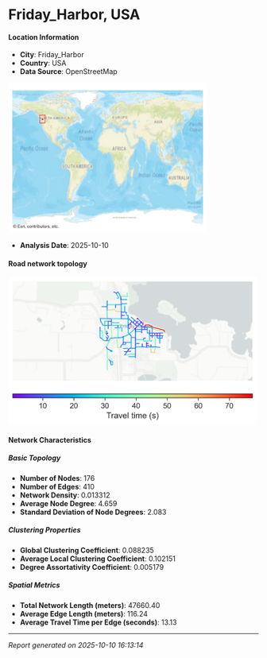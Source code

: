 # Friday_Harbor, USA

#### Location Information

- **City**: Friday_Harbor
- **Country**: USA
- **Data Source**: OpenStreetMap
<img src="Friday_Harbor_location.png" alt="Friday_Harbor Location Map" width="400" />

- **Analysis Date**: 2025-10-10

#### Road network topology

<img src="Friday_Harbor_network_map.png" alt="Friday_Harbor Road Network Map" width="500"/>

#### Network Characteristics

##### Basic Topology

- **Number of Nodes**: 176
- **Number of Edges**: 410
- **Network Density**: 0.013312
- **Average Node Degree**: 4.659
- **Standard Deviation of Node Degrees**: 2.083

##### Clustering Properties

- **Global Clustering Coefficient**: 0.088235
- **Average Local Clustering Coefficient**: 0.102151
- **Degree Assortativity Coefficient**: 0.005179

##### Spatial Metrics

- **Total Network Length (meters)**: 47660.40
- **Average Edge Length (meters)**: 116.24
- **Average Travel Time per Edge (seconds)**: 13.13

---
*Report generated on 2025-10-10 16:13:14*
